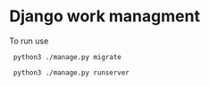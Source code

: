 Django work managment
=======
  To run use 
  
     python3 ./manage.py migrate
     
     python3 ./manage.py runserver

